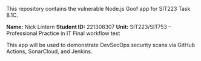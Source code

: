 This repository contains the vulnerable Node.js Goof app for SIT223 Task 8.1C.

**Name:** Nick Lintern 
**Student ID:** 221308307 
**Unit:** SIT223/SIT753 – Professional Practice in IT
Final workflow test

This app will be used to demonstrate DevSecOps security scans via GitHub Actions, SonarCloud, and Jenkins.
